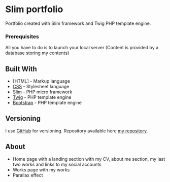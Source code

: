 # Slim portfolio

Portfolio created with Slim framework and Twig PHP template engine.

### Prerequisites

All you have to do is to launch your local server (Content is provided by a database storing my contents)

## Built With

* [HTML] - Markup language
* [CSS](https://maven.apache.org/) - Stylesheet language
* [Slim](http://www.slimframework.com/) - PHP micro framework
* [Twig](https://twig.symfony.com/) - PHP template engine
* [Bootstrap](https://twig.symfony.com/) - PHP template engine

## Versioning

I use [GitHub](https://github.com) for versioning. Repository available here [my repository](https://github.com/palemre/H2T3-Slim-portfolio). 

## About

* Home page with a landing section with my CV, about me section, my last two works and links to my social accounts
* Works page with my works
* Parallax effect


